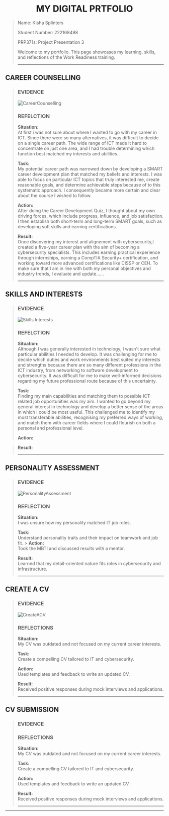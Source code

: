 <h1 align="center">MY DIGITAL PRTFOLIO</h1>

>Name: Kisha Splinters
>
>Student Number: 222168498
>
>PRP371s: Project Presentation 3
>
> Welcome to my portfolio. This page showcases my learning, skills, and reflections of the Work Readiness training.
>
>---

## CAREER COUNSELLING
>### EVIDENCE
> ![CareerCounselling](https://github.com/user-attachments/assets/38c26acb-7bcd-49e2-a87a-275b84ca0360)
>
>### REFELCTION
>**Situation:**  
>At first i was not sure about where I wanted to go with my career in ICT. Since there were so many alternatives, it was difficult to decide on a single career path. The wide range of ICT made it hard to concentrate on just one area, and I had trouble determining which function best matched my interests and abilities.
>
>**Task:**  
>My potential career path was narrowed down by developing a SMART career development plan that matched my beliefs and interests. I was able to focus on particular ICT topics that truly interested me, create reasonable goals, and determine achievable steps because of to this systematic approach. I consequently became more certain and clear about the course I wished to follow.
>
>**Action:**  
>After doing the Career Development Quiz, I thought about my own driving forces, which include progress, influence, and job satisfaction. I then establish both short-term and long-term SMART goals, such as developing soft skills and earning certifications.
>
>**Result:**  
>Once discovering my interest and alignement with cybersecurity,I created a five-year career plan with the aim of becoming a cybersecurity specialists. This includes earning practical experience through internships, earning a CompTIA Security+ certification, and working toward more advanced certifications like CISSP or CEH. To make sure that I am in line with both my personal objectives and industry trends, I evaluate and update......
>
>
>---

## SKILLS AND INTERESTS 
>### EVIDENCE
>![Skills Interests](https://github.com/user-attachments/assets/0f4d2fbd-eb03-485d-9c6d-cf6e1ee65563) 
>
>### REFELCTION
>**Situation:**  
>Although I was generally interested in technology, I wasn't sure what particular abilities I needed to develop. It was challenging for me to decide which duties and work environments best suited my interests and strengths because there are so many different professions in the ICT industry, from networking to software development to cybersecurity. It was difficult for me to make well-informed decisions regarding my future professional route because of this uncertainty.
>
>**Task:**  
> Finding my main capabilities and matching them to possible ICT-related job opportunities was my aim. I wanted to go beyond my general interest in technology and develop a better sense of the areas in which I could be most useful. This challenged me to identify my most transferable abilities, recognising my preferred ways of working, and match them with career fields where I could flourish on both a personal and professional level.
>
>**Action:**  
>       

>
>**Result:**  
> 
>
>---

## PERSONALITY ASSESSMENT
>### EVIDENCE
>![PersonalityAssessment](https://github.com/user-attachments/assets/baae3de3-c17a-4541-a98b-704f047c532a)
>
>### REFLECTION
>**Situation:**  
>I was unsure how my personality matched IT job roles.
>
>**Task:**  
> Understand personality traits and their impact on teamwork and job fit.  >
>**Action:**  
>  Took the MBTI and discussed results with a mentor.
>
>**Result:**  
> Learned that my detail-oriented nature fits roles in cybersecurity and infrastructure.
>
>---

## CREATE A CV 
>### EVIDENCE
>![CreateACV](https://github.com/user-attachments/assets/69afed2d-54b8-4268-ae8f-4bf32b721264)
>
>### REFLECTIONS
>**Situation:**  
> My CV was outdated and not focused on my current career interests.
>
>**Task:**  
> Create a compelling CV tailored to IT and cybersecurity.  
>
>**Action:**  
>   Used templates and feedback to write an updated CV.  
>
>**Result:**  
> Received positive responses during mock interviews and applications.
>
>---

## CV SUBMISSION 
>### EVIDENCE
>### REFLECTIONS
>**Situation:**  
> My CV was outdated and not focused on my current career interests.
>
>**Task:**  
> Create a compelling CV tailored to IT and cybersecurity.  
>
>**Action:**  
>   Used templates and feedback to write an updated CV.  
>
>**Result:**  
> Received positive responses during mock interviews and applications.
>
>---

---
